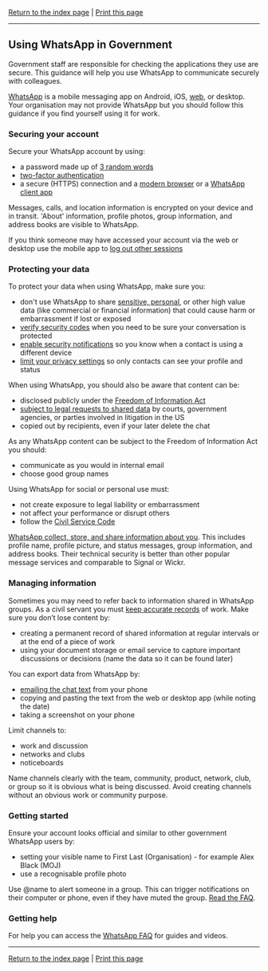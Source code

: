 
[Return to the index page](/using-cloud/help-for-end-users/) | [Print this page](https://gitprint.com/cheyrou23/using-cloud/blob/master/help-for-end-users/WhatsApp/Using-WhatsApp-securely.md)

***

## Using WhatsApp in Government

Government staff are responsible for checking the applications they use are secure. This guidance will help you use WhatsApp to communicate securely with colleagues.

[WhatsApp](https://www.whatsapp.com/) is a mobile messaging app on Android, iOS, [web](https://web.whatsapp.com/), or desktop. Your organisation may not provide WhatsApp but you should follow this guidance if you find yourself using it for work.

### Securing your account
Secure your WhatsApp account by using:

* a password made up of [3 random words](https://www.ncsc.gov.uk/blog-post/three-random-words-or-thinkrandom-0)
* [two-factor authentication](https://faq.whatsapp.com/en/26000021/?category=5245245)
* a secure (HTTPS) connection and a [modern browser](https://whatbrowser.org/) or a [WhatsApp client app](https://www.whatsapp.com/download/)

Messages, calls, and location information is encrypted on your device and in transit. 'About' information, profile photos, group information, and address books are visible to WhatsApp.

If you think someone may have accessed your account via the web or desktop use the mobile app to [log out other sessions](https://faq.whatsapp.com/en/web/26000018/?category=5245246)

### Protecting your data

To protect your data when using WhatsApp, make sure you:

* don't use WhatsApp to share [sensitive, personal](https://ico.org.uk/for-organisations/guide-to-data-protection/key-definitions/), or other high value data (like commercial or financial information) that could cause harm or embarrassment if lost or exposed
* [verify security codes](https://faq.whatsapp.com/en/general/28030015/?category=5245250) when you need to be sure your conversation is protected
* [enable security notifications](https://faq.whatsapp.com/en/28030014/?category=5245250) so you know when a contact is using a different device
* [limit your privacy settings](https://faq.whatsapp.com/en/general/21197244/?category=5245250) so only contacts can see your profile and status

When using WhatsApp, you should also be aware that content can be:

* disclosed publicly under the [Freedom of Information Act](https://ico.org.uk/for-organisations/guide-to-freedom-of-information/what-is-the-foi-act/)
* [subject to legal requests to shared data](https://faq.whatsapp.com/en/general/26000050/?category=5245250) by courts, government agencies, or parties involved in litigation in the US
* copied out by recipients, even if your later delete the chat

As any WhatsApp content can be subject to the Freedom of Information Act you should:

* communicate as you would in internal email
* choose good group names

Using WhatsApp for social or personal use must:

* not create exposure to legal liability or embarrassment
* not affect your performance or disrupt others
* follow the [Civil Service Code](https://www.gov.uk/government/publications/civil-service-code/the-civil-service-code)

[WhatsApp collect, store, and share information about you](https://www.whatsapp.com/legal/#privacy-policy-information-we-collect).  This includes profile name, profile picture, and status messages, group information, and address books. Their technical security is better than other popular message services and comparable to Signal or Wickr.

### Managing information

Sometimes you may need to refer back to information shared in WhatsApp groups. As a civil servant you must [keep accurate records](https://www.gov.uk/government/publications/civil-service-code/the-civil-service-code) of work. Make sure you don’t lose content by:

* creating a permanent record of shared information at regular intervals or at the end of a piece of work
* using your document storage or email service to capture important discussions or decisions (name the data so it can be found later)

You can export data from WhatsApp by:

* [emailing the chat text](https://faq.whatsapp.com/en/android/23756533/) from your phone 
* copying and pasting the text from the web or desktop app (while noting the date)
* taking a screenshot on your phone

Limit channels to:

* work and discussion  
* networks and clubs
* noticeboards

Name channels clearly with the team, community, product, network, club, or group so it is obvious what is being discussed. Avoid creating channels without an obvious work or community purpose.

### Getting started

Ensure your account looks official and similar to other government WhatsApp users by:

* setting your visible name to First Last (Organisation) - for example Alex Black (MOJ)
* use a recognisable profile photo

Use @name to alert someone in a group. This can trigger notifications on their computer or phone, even if they have muted the group. [Read the FAQ](https://faq.whatsapp.com/en/general/).

### Getting help

For help you can access the [WhatsApp FAQ](https://faq.whatsapp.com/en/general/) for guides and videos.

***

[Return to the index page](/using-cloud/help-for-end-users/) | [Print this page](https://gitprint.com/cheyrou23/using-cloud/blob/master/help-for-end-users/WhatsApp/Using-WhatsApp-securely.md)
